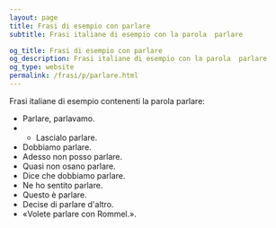 ```yaml
---
layout: page
title: Frasi di esempio con parlare 
subtitle: Frasi italiane di esempio con la parola  parlare

og_title: Frasi di esempio con parlare 
og_description: Frasi italiane di esempio con la parola  parlare
og_type: website
permalink: /frasi/p/parlare.html
---
```


Frasi italiane di esempio contenenti la parola parlare:


- Parlare, parlavamo.
- - Lascialo parlare.
- Dobbiamo parlare.
- Adesso non posso parlare.
- Quasi non osano parlare.
- Dice che dobbiamo parlare.
- Ne ho sentito parlare.
- Questo è parlare.
- Decise di parlare d'altro.
- «Volete parlare con Rommel.».
